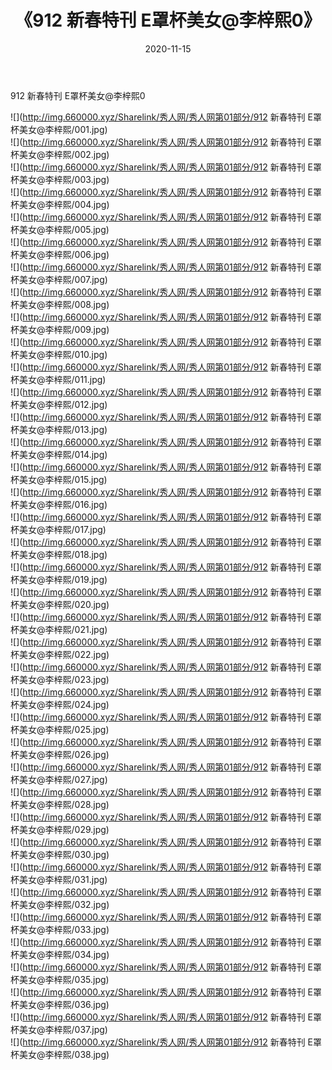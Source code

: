 ﻿---
layout: post
title:  《912 新春特刊 E罩杯美女@李梓熙0》
date:   2020-11-15
img: http://img.660000.xyz/Sharelink/秀人网/秀人网第01部分/912 新春特刊 E罩杯美女@李梓熙0/000.jpg
categories: [美女, 清纯, 唯美]
---

912 新春特刊 E罩杯美女@李梓熙0

  ![](http://img.660000.xyz/Sharelink/秀人网/秀人网第01部分/912 新春特刊 E罩杯美女@李梓熙/001.jpg) <br> ![](http://img.660000.xyz/Sharelink/秀人网/秀人网第01部分/912 新春特刊 E罩杯美女@李梓熙/002.jpg) <br> ![](http://img.660000.xyz/Sharelink/秀人网/秀人网第01部分/912 新春特刊 E罩杯美女@李梓熙/003.jpg) <br> ![](http://img.660000.xyz/Sharelink/秀人网/秀人网第01部分/912 新春特刊 E罩杯美女@李梓熙/004.jpg) <br> ![](http://img.660000.xyz/Sharelink/秀人网/秀人网第01部分/912 新春特刊 E罩杯美女@李梓熙/005.jpg) <br> ![](http://img.660000.xyz/Sharelink/秀人网/秀人网第01部分/912 新春特刊 E罩杯美女@李梓熙/006.jpg) <br> ![](http://img.660000.xyz/Sharelink/秀人网/秀人网第01部分/912 新春特刊 E罩杯美女@李梓熙/007.jpg) <br> ![](http://img.660000.xyz/Sharelink/秀人网/秀人网第01部分/912 新春特刊 E罩杯美女@李梓熙/008.jpg) <br> ![](http://img.660000.xyz/Sharelink/秀人网/秀人网第01部分/912 新春特刊 E罩杯美女@李梓熙/009.jpg) <br> ![](http://img.660000.xyz/Sharelink/秀人网/秀人网第01部分/912 新春特刊 E罩杯美女@李梓熙/010.jpg) <br> ![](http://img.660000.xyz/Sharelink/秀人网/秀人网第01部分/912 新春特刊 E罩杯美女@李梓熙/011.jpg) <br> ![](http://img.660000.xyz/Sharelink/秀人网/秀人网第01部分/912 新春特刊 E罩杯美女@李梓熙/012.jpg) <br> ![](http://img.660000.xyz/Sharelink/秀人网/秀人网第01部分/912 新春特刊 E罩杯美女@李梓熙/013.jpg) <br> ![](http://img.660000.xyz/Sharelink/秀人网/秀人网第01部分/912 新春特刊 E罩杯美女@李梓熙/014.jpg) <br> ![](http://img.660000.xyz/Sharelink/秀人网/秀人网第01部分/912 新春特刊 E罩杯美女@李梓熙/015.jpg) <br> ![](http://img.660000.xyz/Sharelink/秀人网/秀人网第01部分/912 新春特刊 E罩杯美女@李梓熙/016.jpg) <br> ![](http://img.660000.xyz/Sharelink/秀人网/秀人网第01部分/912 新春特刊 E罩杯美女@李梓熙/017.jpg) <br> ![](http://img.660000.xyz/Sharelink/秀人网/秀人网第01部分/912 新春特刊 E罩杯美女@李梓熙/018.jpg) <br> ![](http://img.660000.xyz/Sharelink/秀人网/秀人网第01部分/912 新春特刊 E罩杯美女@李梓熙/019.jpg) <br> ![](http://img.660000.xyz/Sharelink/秀人网/秀人网第01部分/912 新春特刊 E罩杯美女@李梓熙/020.jpg) <br> ![](http://img.660000.xyz/Sharelink/秀人网/秀人网第01部分/912 新春特刊 E罩杯美女@李梓熙/021.jpg) <br> ![](http://img.660000.xyz/Sharelink/秀人网/秀人网第01部分/912 新春特刊 E罩杯美女@李梓熙/022.jpg) <br> ![](http://img.660000.xyz/Sharelink/秀人网/秀人网第01部分/912 新春特刊 E罩杯美女@李梓熙/023.jpg) <br> ![](http://img.660000.xyz/Sharelink/秀人网/秀人网第01部分/912 新春特刊 E罩杯美女@李梓熙/024.jpg) <br> ![](http://img.660000.xyz/Sharelink/秀人网/秀人网第01部分/912 新春特刊 E罩杯美女@李梓熙/025.jpg) <br> ![](http://img.660000.xyz/Sharelink/秀人网/秀人网第01部分/912 新春特刊 E罩杯美女@李梓熙/026.jpg) <br> ![](http://img.660000.xyz/Sharelink/秀人网/秀人网第01部分/912 新春特刊 E罩杯美女@李梓熙/027.jpg) <br> ![](http://img.660000.xyz/Sharelink/秀人网/秀人网第01部分/912 新春特刊 E罩杯美女@李梓熙/028.jpg) <br> ![](http://img.660000.xyz/Sharelink/秀人网/秀人网第01部分/912 新春特刊 E罩杯美女@李梓熙/029.jpg) <br> ![](http://img.660000.xyz/Sharelink/秀人网/秀人网第01部分/912 新春特刊 E罩杯美女@李梓熙/030.jpg) <br> ![](http://img.660000.xyz/Sharelink/秀人网/秀人网第01部分/912 新春特刊 E罩杯美女@李梓熙/031.jpg) <br> ![](http://img.660000.xyz/Sharelink/秀人网/秀人网第01部分/912 新春特刊 E罩杯美女@李梓熙/032.jpg) <br> ![](http://img.660000.xyz/Sharelink/秀人网/秀人网第01部分/912 新春特刊 E罩杯美女@李梓熙/033.jpg) <br> ![](http://img.660000.xyz/Sharelink/秀人网/秀人网第01部分/912 新春特刊 E罩杯美女@李梓熙/034.jpg) <br> ![](http://img.660000.xyz/Sharelink/秀人网/秀人网第01部分/912 新春特刊 E罩杯美女@李梓熙/035.jpg) <br> ![](http://img.660000.xyz/Sharelink/秀人网/秀人网第01部分/912 新春特刊 E罩杯美女@李梓熙/036.jpg) <br> ![](http://img.660000.xyz/Sharelink/秀人网/秀人网第01部分/912 新春特刊 E罩杯美女@李梓熙/037.jpg) <br> ![](http://img.660000.xyz/Sharelink/秀人网/秀人网第01部分/912 新春特刊 E罩杯美女@李梓熙/038.jpg) <br>